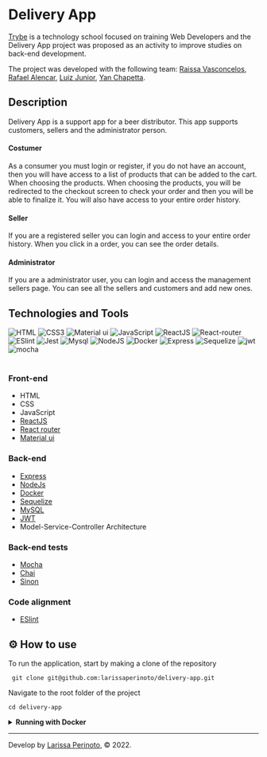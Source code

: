 # Delivery App

[Trybe](https://www.betrybe.com/) is a technology school focused on training Web Developers and the Delivery App project was proposed as an activity to improve studies on back-end development.

The project was developed with the following team: [Raissa Vasconcelos](https://github.com/RaissaVasconcelos), [Rafael Alencar](https://github.com/rafaeldev13), [Luiz Junior](https://github.com/jcaluiz), [Yan Chapetta](https://github.com/chapetta).


## Description

Delivery App is a support app for a beer distributor. This app supports customers, sellers and the administrator person.

#### Costumer

As a consumer you must login or register, if you do not have an account, then you will have access to a list of products that can be added to the cart. When choosing the products. When choosing the products, you will be redirected to the checkout screen to check your order and then you will be able to finalize it. You will also have access to your entire order history.


#### Seller

If you are a registered seller you can login and access to your entire order history. When you click in a order, you can see the order details.


#### Administrator

If you are a administrator user, you can login and access the management sellers page. You can see all the sellers and customers and add new ones.

## Technologies and Tools

<div>
 <img src='https://img.shields.io/badge/HTML5-E34F26?style=for-the-badge&logo=html5&logoColor=white' alt='HTML' />
  <img src='https://img.shields.io/badge/CSS3-1572B6?style=for-the-badge&logo=css3&logoColor=white' alt='CSS3' />
  <img src='https://img.shields.io/badge/Material%20UI-007FFF?style=for-the-badge&logo=mui&logoColor=white' alt='Material ui' />
  <img src='https://img.shields.io/badge/JavaScript-F7DF1E?style=for-the-badge&logo=javascript&logoColor=black' alt='JavaScript' />
  <img src='https://img.shields.io/badge/React-20232A?style=for-the-badge&logo=react&logoColor=61DAFB' alt='ReactJS' />
  <img src='https://img.shields.io/badge/React_Router-CA4245?style=for-the-badge&logo=react-router&logoColor=white' alt='React-router' />
  <img src='https://img.shields.io/badge/eslint-3A33D1?style=for-the-badge&logo=eslint&logoColor=white' alt='ESlint' />
  <img src='https://img.shields.io/badge/Jest-C21325?style=for-the-badge&logo=jest&logoColor=white' alt='Jest' />
  <img src="https://img.shields.io/badge/MySQL-005C84?style=for-the-badge&logo=mysql&logoColor=white" alt="Mysql"/>
  <img src="https://img.shields.io/badge/Node.js-339933?style=for-the-badge&logo=nodedotjs&logoColor=white" alt="NodeJS"/>
  <img src="https://img.shields.io/badge/Docker-2CA5E0?style=for-the-badge&logo=docker&logoColor=white" alt="Docker"/>
  <img src="https://img.shields.io/badge/Express.js-000000?style=for-the-badge&logo=express&logoColor=white" alt="Express"/>
  <img src="https://img.shields.io/badge/Sequelize-52B0E7?style=for-the-badge&logo=Sequelize&logoColor=white" alt="Sequelize"/>
  <img src="https://img.shields.io/badge/JWT-000000?style=for-the-badge&logo=JSON%20web%20tokens&logoColor=white" alt="jwt"/>
  <img src="https://img.shields.io/badge/Mocha-8D6748?style=for-the-badge&logo=Mocha&logoColor=white" alt="mocha"/>
</div>
<br>

### Front-end
- HTML
- CSS
- JavaScript
- [ReactJS](https://pt-br.reactjs.org/)
- [React router](https://reactrouter.com/en/main)
- [Material ui](https://mui.com/)

### Back-end
- [Express](https://expressjs.com/pt-br/)
- [NodeJs](https://nodejs.org/en/)
- [Docker](https://www.docker.com/)
- [Sequelize](https://sequelize.org/)
- [MySQL](https://www.mysql.com/)
- [JWT](https://jwt.io/)
- Model-Service-Controller Architecture

### Back-end tests
- [Mocha](https://mochajs.org/)
- [Chai](https://www.chaijs.com/)
- [Sinon](https://sinonjs.org/)

### Code alignment
- [ESlint](https://eslint.org/)


## ⚙️ How to use

To run the application, start by making a clone of the repository

     git clone git@github.com:larissaperinoto/delivery-app.git

Navigate to the root folder of the project

    cd delivery-app

<details>
   <summary><strong>Running with Docker</strong></summary>
  </br>

  <strong>Obs:</strong> To run the application this way you must have [Docker](https://www.docker.com/) installed on your machine.

  </br>

  In the root of the project, upload the <strong>delivery_app_frontend</strong>, <strong>delivery_app_backend</strong> and <strong>delivery_app_db</strong> containers using docker-compose.

      docker-compose up -d

  Acess the containers logs:

      frontend: docker logs --details sharenergy_frontend
      backend: docker logs --details sharenergy_backend
      bd: docker logs --details sharenergy_db


</details>


---

Develop by [Larissa Perinoto](www.linkedin.com/in/larissaperinoto), © 2022.